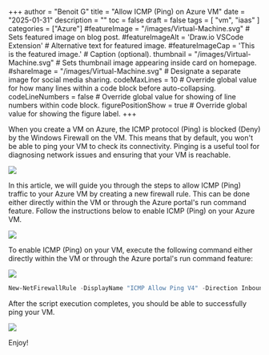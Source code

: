 +++
author = "Benoit G"
title = "Allow ICMP (Ping) on Azure VM"
date = "2025-01-31"
description = ""
toc = false
draft = false
tags = [
    "vm", "iaas"
]
categories = ["Azure"]
#featureImage = "/images/Virtual-Machine.svg" # Sets featured image on blog post.
#featureImageAlt = 'Draw.io VSCode Extension' # Alternative text for featured image.
#featureImageCap = 'This is the featured image.' # Caption (optional).
thumbnail = "/images/Virtual-Machine.svg" # Sets thumbnail image appearing inside card on homepage.
#shareImage = "/images/Virtual-Machine.svg" # Designate a separate image for social media sharing.
codeMaxLines = 10 # Override global value for how many lines within a code block before auto-collapsing.
codeLineNumbers = false # Override global value for showing of line numbers within code block.
figurePositionShow = true # Override global value for showing the figure label.
+++

When you create a VM on Azure, the ICMP protocol (Ping) is blocked (Deny) by the Windows Firewall on the VM. This means that by default, you won't be able to ping your VM to check its connectivity. Pinging is a useful tool for diagnosing network issues and ensuring that your VM is reachable.
<!--more-->

<img src="/images/Virtual-Machine.svg">

In this article, we will guide you through the steps to allow ICMP (Ping) traffic to your Azure VM by creating a new firewall rule. This can be done either directly within the VM or through the Azure portal's run command feature. Follow the instructions below to enable ICMP (Ping) on your Azure VM.

<img src="/images/vm-icmp/vm-icmp-ko.png">

To enable ICMP (Ping) on your VM, execute the following command either directly within the VM or through the Azure portal's run command feature:

<img src="/images/vm-icmp/vm-run-command.png">


```Powershell
New-NetFirewallRule -DisplayName "ICMP Allow Ping V4" -Direction Inbound -Protocol ICMPv4 -Action Allow
```

After the script execution completes, you should be able to successfully ping your VM.

<img src="/images/vm-icmp/vm-icmp-ok.png">

Enjoy!